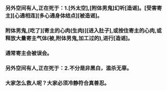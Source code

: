 ### 另外空间有人,正在死于：1.[外太空],[附体男鬼]幻听[造谣]。[受害寄主][心通相连][多心通身体结点][被造谣]。
### 附体男鬼,[吃了][寄主的心肉(生肉)][进入肚子],或按住寄主的心肉,或释放大量寄主气体(被,附体男鬼,加工过的),进行[造谣]。
### 通常寄主会被误会。
### 另外空间有人,正在死于：2.不分是非黑白，滥杀无辜。
### 大家怎么救人呢？大家必须冷静符合真善忍。
